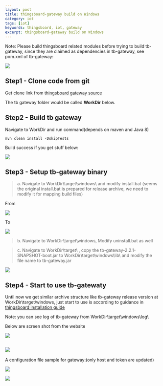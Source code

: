 ```yaml
---
layout: post
title: thingsboard-gateway build on Windows
category: iot
tags: [iot]
keywords: thingsboard, iot, gateway
excerpt: thingsboard-gateway build on Windows
---
```


Note: Please build thingsboard related modules before trying to build tb-gateway, since they are claimed as dependencies in tb-gateway, see pom.xml of tb-gateway:

![](http://www.aiconan.com/assets/images/2019/iot/tb-gateway_dependencies.png)


## Step1 - Clone code from git

Get clone link from [thingsboard gateway source](https://github.com/thingsboard/thingsboard-gateway)

The tb gateway folder would be called **WorkDir** below.

## Step2 - Build tb gateway

Navigate to WorkDir and run command(depends on maven and Java 8)

```
mvn clean install -DskipTests
```

Build success if you get stuff below:

![](http://www.aiconan.com/assets/images/2019/iot/tb-gateway_build_success.png)


## Step3 - Setup tb-gateway binary

> a. Navigate to WorkDir\target\windows\ and modify install.bat (seems the original install.bat is prepared for release archive, we need to modify it for mapping build files)

From

![](http://www.aiconan.com/assets/images/2019/iot/tb-gateway_install_bat_original.png)

To

![](http://www.aiconan.com/assets/images/2019/iot/tb-gateway_install_bat_modified.png)

> b. Navigate to WorkDir\target\windows\, Modify uninstall.bat as well

> c. Navigate to WorkDir\target\ , copy the tb-gateway-2.2.1-SNAPSHOT-boot.jar to WorkDir\target\windows\lib\ and modify the file name to tb-gateway.jar

![](http://www.aiconan.com/assets/images/2019/iot/tb-gateway_jar_file.pbg.png)
 

## Step4 - Start to use tb-gatewaty

Until now we get similar archive structure like tb-gateway release version at WorkDir\target\windows\, just start to use is according to guidance in [thingsboard installation guide](https://thingsboard.io/docs/iot-gateway/install/windows/)

Note: you can see log of tb-gateway from WorkDir\target\windows\log\

Below are screen shot from the website

![](http://www.aiconan.com/assets/images/2019/iot/tb-gateway_usage_1.png)

![](http://www.aiconan.com/assets/images/2019/iot/tb-gateway_usage_2.png)
---------------------------------------------------------------------------------------------------

A configuration file sample for gateway:(only host and token are updated)

![](http://www.aiconan.com/assets/images/2019/iot/tb-gateway_usage_3.png)

![](http://www.aiconan.com/assets/images/2019/iot/tb-gateway_usage_4.png)